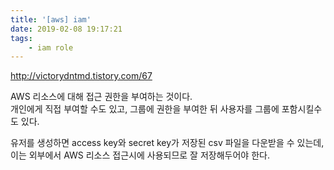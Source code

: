 ```yaml
---
title: '[aws] iam'
date: 2019-02-08 19:17:21
tags:
    - iam role
---
```


<http://victorydntmd.tistory.com/67>  

AWS 리소스에 대해 접근 권한을 부여하는 것이다.  
개인에게 직접 부여할 수도 있고, 그룹에 권한을 부여한 뒤 사용자를 그룹에 포함시킬수도 있다.  

유저를 생성하면 access key와 secret key가 저장된 csv 파일을 다운받을 수 있는데, 이는 외부에서 AWS 리소스 접근시에 사용되므로 잘 저장해두어야 한다.  

<!-- more -->